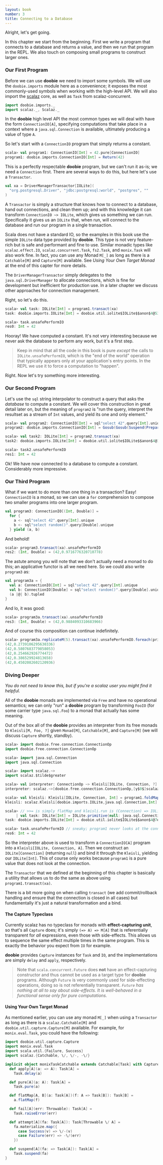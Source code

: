 ```yaml
---
layout: book
number: 3
title: Connecting to a Database
---
```


Alright, let's get going.

In this chapter we start from the beginning. First we write a program that connects to a database and returns a value, and then we run that program in the REPL. We also touch on composing small programs to construct larger ones.

### Our First Program

Before we can use **doobie** we need to import some symbols. We will use the `doobie.imports` module here as a convenience; it exposes the most commonly-used symbols when working with the high-level API. We will also import the
[scalaz](https://github.com/scalaz/scalaz) core, as well as `Task` from scalaz-concurrent.

```scala
import doobie.imports._
import scalaz._, Scalaz._
```

In the **doobie** high level API the most common types we will deal with have the form `ConnectionIO[A]`, specifying computations that take place in a context where a `java.sql.Connection` is available, ultimately producing a value of type `A`.

So let's start with a `ConnectionIO` program that simply returns a constant.

```scala
scala> val program1: ConnectionIO[Int] = 42.pure[ConnectionIO]
program1: doobie.imports.ConnectionIO[Int] = Return(42)
```

This is a perfectly respectable **doobie** program, but we can't run it as-is; we need a `Connection` first. There are several ways to do this, but here let's use a `Transactor`.

```scala
val xa = DriverManagerTransactor[IOLite](
  "org.postgresql.Driver", "jdbc:postgresql:world", "postgres", ""
)
```

A `Transactor` is simply a structure that knows how to connect to a database, hand out connections, and clean them up; and with this knowledge it can transform `ConnectionIO ~> IOLite`, which gives us something we can run. Specifically it gives us an `IOLite` that, when run, will connect to the database and run our program in a single transaction.

Scala does not have a standard IO, so the examples in this book use the simple `IOLite` data type provided by **doobie**. This type is not very feature-rich but is safe and performant and fine to use. Similar monadic types like `scalaz.effect.IO`, `scalaz.concurrent.Task`, `fs2.Task`, and `monix.Task` will also work fine.
In fact, you can use any Monad `M[_]` as long as there is a `Catchable[M]` and `Capture[M]` available. See *Using Your Own Target Monad* at the end of this capter for more details.

The `DriverManagerTransactor` simply delegates to the `java.sql.DriverManager` to allocate connections, which is fine for development but inefficient for production use. In a later chapter we discuss other approaches for connection management.

Right, so let's do this.

```scala
scala> val task: IOLite[Int] = program1.transact(xa)
task: doobie.imports.IOLite[Int] = doobie.util.iolite$IOLite$$anon$4@531423d

scala> task.unsafePerformIO
res0: Int = 42
```

Hooray! We have computed a constant. It's not very interesting because we never ask the database to perform any work, but it's a first step.

> Keep in mind that all the code in this book is pure *except* the calls to `IOLite.unsafePerformIO`, which is the "end of the world" operation that typically appears only at your application's entry points. In the REPL we use it to force a computation to "happen".

Right. Now let's try something more interesting.

### Our Second Program

Let's use the `sql` string interpolator to construct a query that asks the *database* to compute a constant. We will cover this construction in great detail later on, but the meaning of `program2` is "run the query, interpret the resultset as a stream of `Int` values, and yield its one and only element."

```scala
scala> val program2: ConnectionIO[Int] = sql"select 42".query[Int].unique
program2: doobie.imports.ConnectionIO[Int] = Gosub(Gosub(Suspend(PrepareStatement(select 42)),<function1>),<function1>)

scala> val task2: IOLite[Int] = program2.transact(xa)
task2: doobie.imports.IOLite[Int] = doobie.util.iolite$IOLite$$anon$4@17eefbf0

scala> task2.unsafePerformIO
res1: Int = 42
```

Ok! We have now connected to a database to compute a constant. Considerably more impressive.

### Our Third Program

What if we want to do more than one thing in a transaction? Easy! `ConnectionIO` is a monad, so we can use a `for` comprehension to compose two smaller programs into one larger program.

```scala
val program3: ConnectionIO[(Int, Double)] =
  for {
    a <- sql"select 42".query[Int].unique
    b <- sql"select random()".query[Double].unique
  } yield (a, b)
```

And behold!

```scala
scala> program3.transact(xa).unsafePerformIO
res2: (Int, Double) = (42,0.9716776320710778)
```

The astute among you will note that we don't actually need a monad to do this; an applicative functor is all we need here. So we could also write `program3` as:

```scala
val program3a = {
  val a: ConnectionIO[Int] = sql"select 42".query[Int].unique
  val b: ConnectionIO[Double] = sql"select random()".query[Double].unique
  (a |@| b).tupled
}
```

And lo, it was good:

```scala
scala> program3a.transact(xa).unsafePerformIO
res3: (Int, Double) = (42,0.9884093310683966)
```

And of course this composition can continue indefinitely.

```scala
scala> program3a.replicateM(5).transact(xa).unsafePerformIO.foreach(println)
(42,0.2739106295630336)
(42,0.5807683779858053)
(42,0.254662926774472)
(42,0.386529924813658)
(42,0.4502082602120936)
```

### Diving Deeper

*You do not need to know this, but if you're a scalaz user you might find it helpful.*

All of the **doobie** monads are implemented via `Free` and have no operational semantics; we can only "run" a **doobie** program by transforming `FooIO` (for some carrier type `java.sql.Foo`) to a monad that actually has some meaning.

Out of the box all of the **doobie** provides an interpreter from its free monads to `Kleisli[M, Foo, ?]` given `Monad[M]`, `Catchable[M]`, and `Capture[M]` (we will discuss `Capture` shortly, standby).

```scala
scala> import doobie.free.connection.ConnectionOp
import doobie.free.connection.ConnectionOp

scala> import java.sql.Connection
import java.sql.Connection

scala> import scalaz.~>
import scalaz.$tilde$greater

scala> val interpreter: ConnectionOp ~> Kleisli[IOLite, Connection, ?] = KleisliInterpreter[IOLite].ConnectionInterpreter
interpreter: scalaz.~>[doobie.free.connection.ConnectionOp,[γ$0$]scalaz.Kleisli[[A]doobie.util.iolite.IOLite[A],java.sql.Connection,γ$0$]] = doobie.free.KleisliInterpreter$$anon$10@63dbddf5

scala> val kleisli: Kleisli[IOLite, Connection, Int] = program1.foldMap(interpreter)
kleisli: scalaz.Kleisli[doobie.imports.IOLite,java.sql.Connection,Int] = Kleisli(<function1>)

scala> // >>= is simply flatMap and kleisli.run is (Connection) => IOLite[Int]
     | val task: IOLite[Int] = IOLite.primitive(null: java.sql.Connection) >>= kleisli.run
task: doobie.imports.IOLite[Int] = doobie.util.iolite$IOLite$$anon$4@7eba6a5a

scala> task.unsafePerformIO // sneaky; program1 never looks at the connection
res6: Int = 42
```

So the interpreter above is used to transform a `ConnectionIO[A]` program into a `Kleisli[IOLite, Connection, A]`. Then we construct an `IOLite[Connection]` (returning `null`) and bind it through the `Kleisli`, yielding our `IOLite[Int]`. This of course only works because `program1` is a pure value that does not look at the connection.

The `Transactor` that we defined at the beginning of this chapter is basically a utility that allows us to do the same as above using `program1.transact(xa)`.

There is a bit more going on when calling `transact` (we add commit/rollback handling and ensure that the connection is closed in all cases) but fundamentally it's just a natural transformation and a bind.

#### The Capture Typeclass
Currently scalaz has no typeclass for monads with **effect-capturing unit**, so that's all `Capture` does; it's simply `(=> A) => M[A]` that is referentially transparent for *all* expressions, even those with side-effects. This allows us to sequence the same effect multiple times in the same program. This is exactly the behavior you expect from `IO` for example.

**doobie** provides `Capture` instances for `Task` and `IO`, and the implementations are simply `delay` and `apply`, respectively.

> Note that `scala.concurrent.Future` does **not** have an effect-capturing constructor and thus cannot be used as a target type for **doobie** programs. Although `Future` is very commonly used for side-effecting operations, doing so is not referentially transparent. *`Future` has nothing at all to say about side-effects. It is well-behaved in a functional sense only for pure computations.*

#### Using Your Own Target Monad
As mentioned earlier, you can use any monad `M[_]` when using a `Transactor` as long as there is a `scalaz.Catchable[M]` and `doobie.util.capture.Capture[M]` available. For example, for `monix.eval.Task`, you could have the following:
```scala
import doobie.util.capture.Capture
import monix.eval.Task
import scala.util.{Failure, Success}
import scalaz.{Catchable, \/, \/-, -\/}

implicit object monixTaskCatchable extends Catchable[Task] with Capture[Task] {
  def apply[A](a: => A): Task[A] =
    Task.delay(a)

  def pure[A](a: A): Task[A] =
    Task.pure(a)

  def flatMap[A, B](a: Task[A])(f: A => Task[B]): Task[B] =
    a.flatMap(f)

  def fail[A](err: Throwable): Task[A] =
    Task.raiseError(err)

  def attempt[A](fa: Task[A]): Task[Throwable \/ A] =
    fa.materialize.map({
      case Success(v) => \/-(v)
      case Failure(err) => -\/(err)
    })

  def suspend[A](fa: => Task[A]): Task[A] =
    Task.suspend(fa)
}
```
